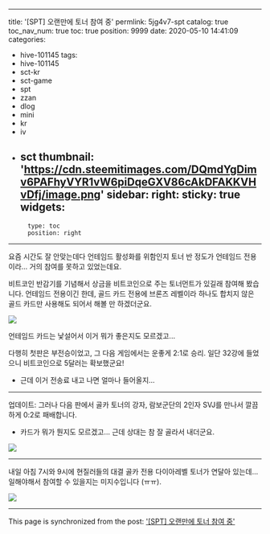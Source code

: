 
---
title: '[SPT] 오랜만에 토너 참여 중'
permlink: 5jg4v7-spt
catalog: true
toc_nav_num: true
toc: true
position: 9999
date: 2020-05-10 14:41:09
categories:
- hive-101145
tags:
- hive-101145
- sct-kr
- sct-game
- spt
- zzan
- dlog
- mini
- kr
- iv
- sct
thumbnail: 'https://cdn.steemitimages.com/DQmdYgDimv6PAFhyVYR1vW6piDqeGXV86cAkDFAKKVHvDfj/image.png'
sidebar:
    right:
        sticky: true
widgets:
    -
        type: toc
        position: right
---


요즘 시간도 잘 안맞는데다 언테임드 활성화를 위함인지 토너 반 정도가 언테임드 전용이라... 거의 참여를 못하고 있었는데요.

비트코인 반감기를 기념해서 상금을 비트코인으로 주는 토너먼트가 있길래 참여해 봤습니다. 언테임드 전용이긴 한데, 골드 카드 전용에 브론즈 레벨이라 하나도 합치지 않은 골드 카드만 사용해도 되어서 해볼 만 하겠더군요.

![](https://cdn.steemitimages.com/DQmdYgDimv6PAFhyVYR1vW6piDqeGXV86cAkDFAKKVHvDfj/image.png)
<br>

언테임드 카드는 낯설어서 이거 뭐가 좋은지도 모르겠고... 

다행히 첫판은 부전승이었고, 그 다음 게임에서는 운좋게 2:1로 승리. 일단 32강에 들었으니 비트코인으로 5달러는 확보했군요!

* 근데 이거 전송료 내고 나면 얼마나 들어올지...

---

업데이트: 그러나 다음 판에서 골카 토너의 강자, 람보군단의 2인자 SVJ를 만나서 깔끔하게 0:2로 패배합니다.

* 카드가 뭐가 뭔지도 모르겠고... 근데 상대는 참 잘 골라서 내더군요.

![](https://cdn.steemitimages.com/DQmd3Mq4HZF5NYm5mcpXGbz6PrgPJALcvGPXANhrxAEsXpa/image.png)
<br>

---

내일 아침 7시와 9시에 현질러들의 대결 골카 전용 다이아레벨 토너가 연달아 있는데... 일해야해서 참여할 수 있을지는 미지수입니다 (ㅠㅠ). 

![](https://cdn.steemitimages.com/DQmQN7nXHmLyGV4cgYDjQ7jsg39uRewnZHaUHvW72hLpRaq/image.png)
<br>

- - -

This page is synchronized from the post: ['[SPT] 오랜만에 토너 참여 중'](https://steemit.com/@glory7/5jg4v7-spt)
